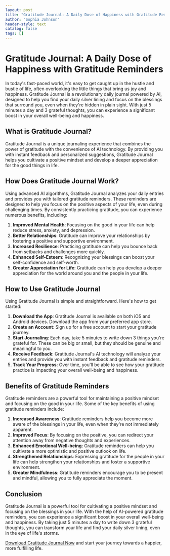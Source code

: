 ```yaml
---
layout: post
title: "Gratitude Journal: A Daily Dose of Happiness with Gratitude Reminders"
author: "Sophia Johnson"
header-style: text
catalog: false
tags: []
---
```


# Gratitude Journal: A Daily Dose of Happiness with Gratitude Reminders

In today's fast-paced world, it's easy to get caught up in the hustle and bustle of life, often overlooking the little things that bring us joy and happiness. Gratitude Journal is a revolutionary daily journal powered by AI, designed to help you find your daily silver lining and focus on the blessings that surround you, even when they're hidden in plain sight. With just 5 minutes a day and 3 grateful thoughts, you can experience a significant boost in your overall well-being and happiness.

## What is Gratitude Journal?

Gratitude Journal is a unique journaling experience that combines the power of gratitude with the convenience of AI technology. By providing you with instant feedback and personalized suggestions, Gratitude Journal helps you cultivate a positive mindset and develop a deeper appreciation for the good things in life.

## How Does Gratitude Journal Work?

Using advanced AI algorithms, Gratitude Journal analyzes your daily entries and provides you with tailored gratitude reminders. These reminders are designed to help you focus on the positive aspects of your life, even during challenging times. By consistently practicing gratitude, you can experience numerous benefits, including:

1. **Improved Mental Health**: Focusing on the good in your life can help reduce stress, anxiety, and depression.
2. **Better Relationships**: Gratitude can improve your relationships by fostering a positive and supportive environment.
3. **Increased Resilience**: Practicing gratitude can help you bounce back from setbacks and challenges more quickly.
4. **Enhanced Self-Esteem**: Recognizing your blessings can boost your self-confidence and self-worth.
5. **Greater Appreciation for Life**: Gratitude can help you develop a deeper appreciation for the world around you and the people in your life.

## How to Use Gratitude Journal

Using Gratitude Journal is simple and straightforward. Here's how to get started:

1. **Download the App**: Gratitude Journal is available on both iOS and Android devices. Download the app from your preferred app store.
2. **Create an Account**: Sign up for a free account to start your gratitude journey.
3. **Start Journaling**: Each day, take 5 minutes to write down 3 things you're grateful for. These can be big or small, but they should be genuine and meaningful to you.
4. **Receive Feedback**: Gratitude Journal's AI technology will analyze your entries and provide you with instant feedback and gratitude reminders.
5. **Track Your Progress**: Over time, you'll be able to see how your gratitude practice is impacting your overall well-being and happiness.

## Benefits of Gratitude Reminders

Gratitude reminders are a powerful tool for maintaining a positive mindset and focusing on the good in your life. Some of the key benefits of using gratitude reminders include:

1. **Increased Awareness**: Gratitude reminders help you become more aware of the blessings in your life, even when they're not immediately apparent.
2. **Improved Focus**: By focusing on the positive, you can redirect your attention away from negative thoughts and experiences.
3. **Enhanced Emotional Well-being**: Gratitude reminders can help you cultivate a more optimistic and positive outlook on life.
4. **Strengthened Relationships**: Expressing gratitude for the people in your life can help strengthen your relationships and foster a supportive environment.
5. **Greater Mindfulness**: Gratitude reminders encourage you to be present and mindful, allowing you to fully appreciate the moment.

## Conclusion

Gratitude Journal is a powerful tool for cultivating a positive mindset and focusing on the blessings in your life. With the help of AI-powered gratitude reminders, you can experience a significant boost in your overall well-being and happiness. By taking just 5 minutes a day to write down 3 grateful thoughts, you can transform your life and find your daily silver lining, even in the eye of life's storms.

[Download Gratitude Journal Now](https://www.gratitudejournalapp.com/) and start your journey towards a happier, more fulfilling life.